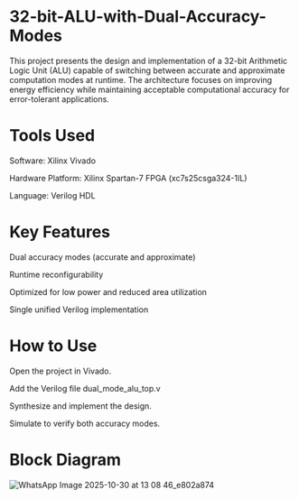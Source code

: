 # 32-bit-ALU-with-Dual-Accuracy-Modes
This project presents the design and implementation of a 32-bit Arithmetic Logic Unit (ALU) capable of switching between accurate and approximate computation modes at runtime. The architecture focuses on improving energy efficiency while maintaining acceptable computational accuracy for error-tolerant applications.

# Tools Used
Software: Xilinx Vivado

Hardware Platform: Xilinx Spartan-7 FPGA (xc7s25csga324-1IL)

Language: Verilog HDL


# Key Features

Dual accuracy modes (accurate and approximate)

Runtime reconfigurability

Optimized for low power and reduced area utilization

Single unified Verilog implementation

# How to Use

Open the project in Vivado.

Add the Verilog file dual_mode_alu_top.v

Synthesize and implement the design.

Simulate to verify both accuracy modes.


# Block Diagram

![WhatsApp Image 2025-10-30 at 13 08 46_e802a874](https://github.com/user-attachments/assets/10a904c3-cad2-4408-9820-ca2ea144fc95)


